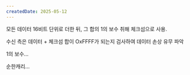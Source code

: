 ```yaml
---
createdDate: 2025-05-12
---
```

모든 데이터 16비트 단위로 더한 뒤, 그 합의 1의 보수 취해 체크섬으로 사용.

수신 측은 데이터 + 체크섬 합이 OxFFFF가 되는지 검사하여 데이터 손상 유무 파악

1의 보수...

순한캐리...